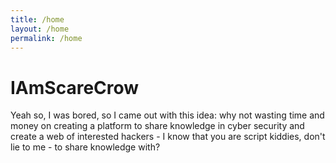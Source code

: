 ```yaml
---
title: /home
layout: /home
permalink: /home
---
```


# IAmScareCrow

Yeah so, I was bored, so I came out with this idea: why not wasting time and money on creating a platform to share knowledge in cyber security and create a web of interested hackers - I know that you are script kiddies, don't lie to me - to share knowledge with?
